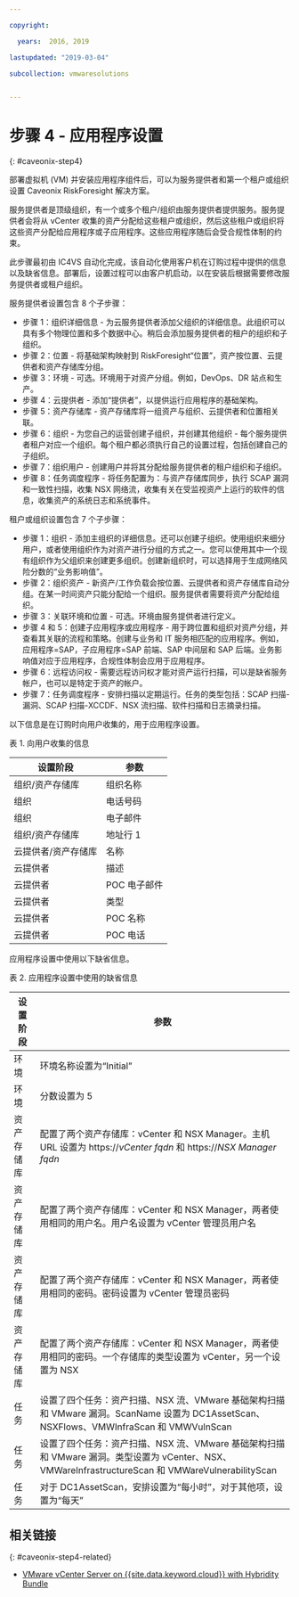 ```yaml
---

copyright:

  years:  2016, 2019

lastupdated: "2019-03-04"

subcollection: vmwaresolutions


---
```


# 步骤 4 - 应用程序设置
{: #caveonix-step4}

部署虚拟机 (VM) 并安装应用程序组件后，可以为服务提供者和第一个租户或组织设置 Caveonix RiskForesight 解决方案。

服务提供者是顶级组织，有一个或多个租户/组织由服务提供者提供服务。服务提供者会将从 vCenter 收集的资产分配给这些租户或组织，然后这些租户或组织将这些资产分配给应用程序或子应用程序。这些应用程序随后会受合规性体制的约束。

此步骤最初由 IC4VS 自动化完成，该自动化使用客户机在订购过程中提供的信息以及缺省信息。部署后，设置过程可以由客户机启动，以在安装后根据需要修改服务提供者或租户组织。

服务提供者设置包含 8 个子步骤：
-	步骤 1：组织详细信息 - 为云服务提供者添加父组织的详细信息。此组织可以具有多个物理位置和多个数据中心。稍后会添加服务提供者的租户的组织和子组织。
-	步骤 2：位置 - 将基础架构映射到 RiskForesight“位置”，资产按位置、云提供者和资产存储库分组。
-	步骤 3：环境 - 可选。环境用于对资产分组。例如，DevOps、DR 站点和生产。
-	步骤 4：云提供者 - 添加“提供者”，以提供运行应用程序的基础架构。
-	步骤 5：资产存储库 - 资产存储库将一组资产与组织、云提供者和位置相关联。
-	步骤 6：组织 - 为您自己的运营创建子组织，并创建其他组织 - 每个服务提供者租户对应一个组织。每个租户都必须执行自己的设置过程，包括创建自己的子组织。
-	步骤 7：组织用户 - 创建用户并将其分配给服务提供者的租户组织和子组织。
-	步骤 8：任务调度程序 - 将任务配置为：与资产存储库同步，执行 SCAP 漏洞和一致性扫描，收集 NSX 网络流，收集有关在受监视资产上运行的软件的信息，收集资产的系统日志和系统事件。

租户或组织设置包含 7 个子步骤：

-	步骤 1：组织 - 添加主组织的详细信息。还可以创建子组织。使用组织来细分用户，或者使用组织作为对资产进行分组的方式之一。您可以使用其中一个现有组织作为父组织来创建更多组织。创建新组织时，可以选择用于生成网络风险分数的“业务影响值”。
-	步骤 2：组织资产 - 新资产/工作负载会按位置、云提供者和资产存储库自动分组。在某一时间资产只能分配给一个组织。服务提供者需要将资产分配给组织。
-	步骤 3：关联环境和位置 - 可选。环境由服务提供者进行定义。
-	步骤 4 和 5：创建子应用程序或应用程序 - 用于跨位置和组织对资产分组，并查看其关联的流程和策略。创建与业务和 IT 服务相匹配的应用程序。例如，应用程序=SAP，子应用程序=SAP 前端、SAP 中间层和 SAP 后端。业务影响值对应于应用程序，合规性体制会应用于应用程序。
-	步骤 6：远程访问权 - 需要远程访问权才能对资产运行扫描，可以是缺省服务帐户，也可以是特定于资产的帐户。
-	步骤 7：任务调度程序 - 安排扫描以定期运行。任务的类型包括：SCAP 扫描-漏洞、SCAP 扫描-XCCDF、NSX 流扫描、软件扫描和日志摘录扫描。

以下信息是在订购时向用户收集的，用于应用程序设置。

表 1. 向用户收集的信息

|设置阶段|参数|
|---|---|
|组织/资产存储库|组织名称|
|组织|电话号码|
|组织|电子邮件|
|组织/资产存储库|地址行 1|
|云提供者/资产存储库|名称|
|云提供者|描述|
|云提供者|POC 电子邮件|
|云提供者|类型|
|云提供者|POC 名称|
|云提供者|POC 电话|

应用程序设置中使用以下缺省信息。

表 2. 应用程序设置中使用的缺省信息

|设置阶段|参数|
|---|---|
|环境|环境名称设置为“Initial”|
|环境|分数设置为 5|
|资产存储库|配置了两个资产存储库：vCenter 和 NSX Manager。主机 URL 设置为 https://*vCenter fqdn* 和 https://*NSX Manager fqdn*|
|资产存储库|配置了两个资产存储库：vCenter 和 NSX Manager，两者使用相同的用户名。用户名设置为 vCenter 管理员用户名|
|资产存储库|配置了两个资产存储库：vCenter 和 NSX Manager，两者使用相同的密码。密码设置为 vCenter 管理员密码
|资产存储库|配置了两个资产存储库：vCenter 和 NSX Manager，两者使用相同的密码。一个存储库的类型设置为 vCenter，另一个设置为 NSX
|任务|设置了四个任务：资产扫描、NSX 流、VMware 基础架构扫描和 VMware 漏洞。ScanName 设置为 DC1AssetScan、NSXFlows、VMWInfraScan 和 VMWVulnScan|
|任务|设置了四个任务：资产扫描、NSX 流、VMware 基础架构扫描和 VMware 漏洞。类型设置为 vCenter、NSX、VMWareInfrastructureScan 和 VMWareVulnerabilityScan|
|任务|对于 DC1AssetScan，安排设置为“每小时”，对于其他项，设置为“每天”|

## 相关链接
{: #caveonix-step4-related}

* [VMware vCenter Server on {{site.data.keyword.cloud}} with Hybridity Bundle](/docs/services/vmwaresolutions/archiref/vcs?topic=vmware-solutions-vcs-hybridity-intro)
